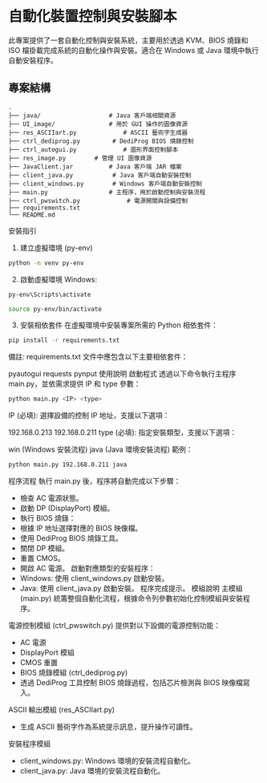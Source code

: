 ﻿# 自動化裝置控制與安裝腳本

此專案提供了一套自動化控制與安裝系統，主要用於透過 KVM、BIOS 燒錄和 ISO 檔掛載完成系統的自動化操作與安裝。適合在 Windows 或 Java 環境中執行自動安裝程序。

## 專案結構

```plaintext
.
├── java/                   # Java 客戶端相關資源
├── UI_image/               # 用於 GUI 操作的圖像資源
├── res_ASCIIart.py             # ASCII 藝術字生成器
├── ctrl_dediprog.py         # DediProg BIOS 燒錄控制
├── ctrl_autogui.py             # 圖形界面控制腳本
├── res_image.py        # 管理 UI 圖像資源
├── JavaClient.jar          # Java 客戶端 JAR 檔案
├── client_java.py           # Java 客戶端自動安裝控制
├── client_windows.py        # Windows 客戶端自動安裝控制
├── main.py                 # 主程序，用於啟動控制與安裝流程
├── ctrl_pwswitch.py             # 電源開關與設備控制
├── requirements.txt
└── README.md              
```
安裝指引
1. 建立虛擬環境 (py-env)
```bash
python -m venv py-env
```
2. 啟動虛擬環境
Windows:
```bash
py-env\Scripts\activate
```
```bash
source py-env/bin/activate
```
3. 安裝相依套件
在虛擬環境中安裝專案所需的 Python 相依套件：

```bash
pip install -r requirements.txt
```
備註: requirements.txt 文件中應包含以下主要相依套件：

pyautogui
requests
pynput
使用說明
啟動程式
透過以下命令執行主程序 main.py，並依需求提供 IP 和 type 參數：

```bash
python main.py <IP> <type>
```
IP (必填): 選擇設備的控制 IP 地址，支援以下選項：

192.168.0.213
192.168.0.211
type (必填): 指定安裝類型，支援以下選項：

win (Windows 安裝流程)
java (Java 環境安裝流程)
範例：
```bash
python main.py 192.168.0.211 java
```
程序流程
執行 main.py 後，程序將自動完成以下步驟：

- 檢查 AC 電源狀態。
- 啟動 DP (DisplayPort) 模組。
- 執行 BIOS 燒錄：
- 根據 IP 地址選擇對應的 BIOS 映像檔。
- 使用 DediProg BIOS 燒錄工具。
- 關閉 DP 模組。
- 重置 CMOS。
- 開啟 AC 電源。
啟動對應類型的安裝程序：
- Windows: 使用 client_windows.py 啟動安裝。
- Java: 使用 client_java.py 啟動安裝。
程序完成提示。
模組說明
主模組 (main.py)
統籌整個自動化流程，根據命令列參數初始化控制模組與安裝程序。

電源控制模組 (ctrl_pwswitch.py)
提供對以下設備的電源控制功能：

- AC 電源
- DisplayPort 模組
- CMOS 重置
- BIOS 燒錄模組 (ctrl_dediprog.py)
- 透過 DediProg 工具控制 BIOS 燒錄過程，包括芯片檢測與 BIOS 映像檔寫入。

ASCII 輸出模組 (res_ASCIIart.py)
- 生成 ASCII 藝術字作為系統提示訊息，提升操作可讀性。

安裝程序模組
- client_windows.py: Windows 環境的安裝流程自動化。
- client_java.py: Java 環境的安裝流程自動化。
